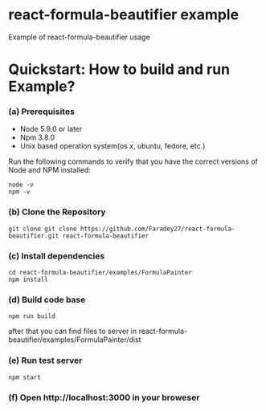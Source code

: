 # react-formula-beautifier example

Example of react-formula-beautifier usage

# Quickstart: How to build and run Example?
### (a) Prerequisites
* Node 5.9.0 or later
* Npm 3.8.0
* Unix based operation system(os x, ubuntu, fedore, etc.)

Run the following commands to verify that you have the correct versions of Node and NPM installed:

    node -v
    npm -v
### (b) Clone the Repository
    git clone git clone https://github.com/Faradey27/react-formula-beautifier.git react-formula-beautifier
### (c) Install dependencies
    cd react-formula-beautifier/examples/FormulaPainter
    npm install
### (d) Build code base
    npm run build
after that you can find files to server in react-formula-beautifier/examples/FormulaPainter/dist
### (e) Run test server
    npm start
### (f) Open http://localhost:3000 in your broweser
